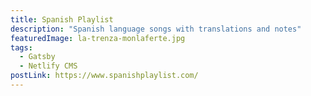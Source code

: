 ```yaml
---
title: Spanish Playlist
description: "Spanish language songs with translations and notes"
featuredImage: la-trenza-monlaferte.jpg
tags:
  - Gatsby
  - Netlify CMS
postLink: https://www.spanishplaylist.com/
---
```

